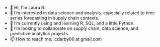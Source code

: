 - 👋 Hi, I'm Laura R.
- 👀 I’m interested in data science and analysis, especially related to time series forecasting in supply chain contexts.
- 🌱 I’m currently using and learning R, SQL, and a little Python.
- 💞️ I’m looking to collaborate on supply chain, data science, and predictive analytics projects.
- 📫 How to reach me: lcdarby06 at gmail.com

<!---
lcdarby06/lcdarby06 is a ✨ special ✨ repository because its `README.md` (this file) appears on your GitHub profile.
You can click the Preview link to take a look at your changes.
--->
